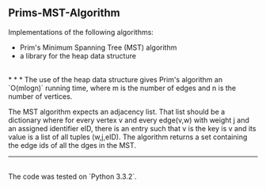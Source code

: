Prims-MST-Algorithm
-------------------

Implementations of the following algorithms:
* Prim's Minimum Spanning Tree (MST) algorithm
* a library for the heap data structure

<br>
* * *
The use of the heap data structure gives Prim's algorithm an `O(mlogn)` running time, where m is the number of edges and n is the number of vertices.

The MST algorithm expects an adjacency list. That list should be a dictionary where for every vertex v and every edge(v,w) with weight j and an assigned identifier eID, there is an entry such that v is the key is v and its value is a list of all tuples (w,j,eID). The algorithm returns a set containing the edge ids of all the dges in the MST.

* * *
<br>
The code was tested on `Python 3.3.2`.
